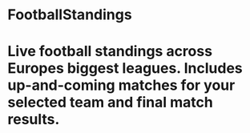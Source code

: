 # FootballStandings

# Live football standings across Europes biggest leagues. Includes up-and-coming matches for your selected team and final match results.
